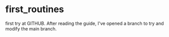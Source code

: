 first_routines
==============

first try at GITHUB. 
After reading the guide, I've opened a branch to try and modify the main branch.

